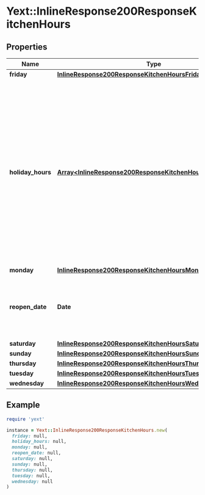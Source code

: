 # Yext::InlineResponse200ResponseKitchenHours

## Properties

| Name | Type | Description | Notes |
| ---- | ---- | ----------- | ----- |
| **friday** | [**InlineResponse200ResponseKitchenHoursFriday**](InlineResponse200ResponseKitchenHoursFriday.md) |  | [optional] |
| **holiday_hours** | [**Array&lt;InlineResponse200ResponseKitchenHoursHolidayHours&gt;**](InlineResponse200ResponseKitchenHoursHolidayHours.md) |  **NOTE:** The list of Holiday Hours that you send us must be comprehensive. For example, if you send us a list of Holiday Hours that does not include Holiday Hours that you sent in your last update, Yext considers the missing Holiday Hours to be deleted, and we remove them.    Array must be ordered.   Filtering Type: &#x60;list of object&#x60; | [optional] |
| **monday** | [**InlineResponse200ResponseKitchenHoursMonday**](InlineResponse200ResponseKitchenHoursMonday.md) |  | [optional] |
| **reopen_date** | **Date** |  Date must be on or after 1970-01-01 Date must be before or on 2038-01-01  Filtering Type: &#x60;date&#x60; | [optional] |
| **saturday** | [**InlineResponse200ResponseKitchenHoursSaturday**](InlineResponse200ResponseKitchenHoursSaturday.md) |  | [optional] |
| **sunday** | [**InlineResponse200ResponseKitchenHoursSunday**](InlineResponse200ResponseKitchenHoursSunday.md) |  | [optional] |
| **thursday** | [**InlineResponse200ResponseKitchenHoursThursday**](InlineResponse200ResponseKitchenHoursThursday.md) |  | [optional] |
| **tuesday** | [**InlineResponse200ResponseKitchenHoursTuesday**](InlineResponse200ResponseKitchenHoursTuesday.md) |  | [optional] |
| **wednesday** | [**InlineResponse200ResponseKitchenHoursWednesday**](InlineResponse200ResponseKitchenHoursWednesday.md) |  | [optional] |

## Example

```ruby
require 'yext'

instance = Yext::InlineResponse200ResponseKitchenHours.new(
  friday: null,
  holiday_hours: null,
  monday: null,
  reopen_date: null,
  saturday: null,
  sunday: null,
  thursday: null,
  tuesday: null,
  wednesday: null
)
```

